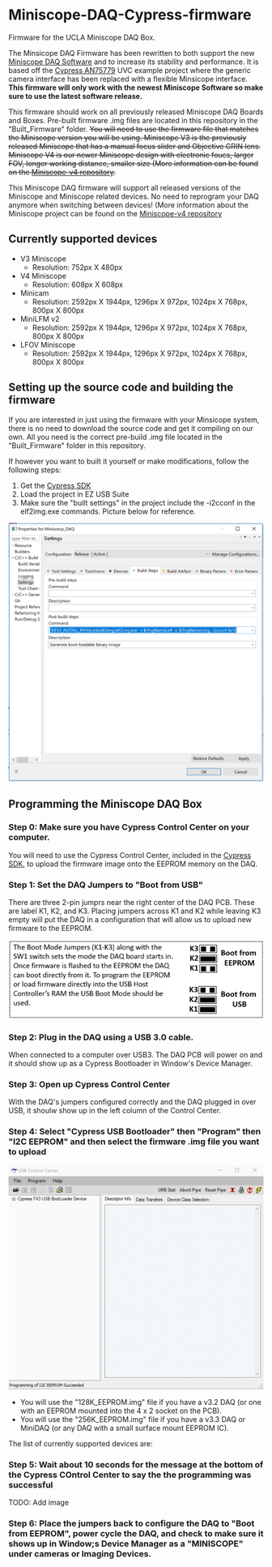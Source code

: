 # Miniscope-DAQ-Cypress-firmware
Firmware for the UCLA Miniscope DAQ Box.

The Minsicope DAQ Firmware has been rewritten to both support the new [Miniscope DAQ Software](https://github.com/Aharoni-Lab/Miniscope-DAQ-QT-Software) and to increase its stability and performance. It is based off the [Cypress AN75779](https://www.cypress.com/documentation/application-notes/an75779-how-implement-image-sensor-interface-using-ez-usb-fx3-usb) UVC example project where the generic camera interface has been replaced with a flexible Minsicope interface. **This firmware will only work with the newest Miniscope Software so make sure to use the latest software release.**

This firmware should work on all previously released Miniscope DAQ Boards and Boxes. Pre-built firmware .img files are located in this repository in the "Built_Firmware" folder. ~~You will need to use the firmware file that matches the Miniscope version you will be using. Miniscope V3 is the previously released Miniscope that has a manual focus slider and Objective GRIN lens. Miniscope V4 is our newer Miniscope design with electronic foucs, larger FOV, longer working distance, smaller size (More information can be found on the [Miniscope-v4 repository](https://github.com/Aharoni-Lab/Miniscope-v4).~~ 

This Miniscope DAQ firmware will support all released versions of the Miniscope and Miniscope related devices. No need to reprogram your DAQ anymore when switching between devices! (More information about the Miniscope project can be found on the [Miniscope-v4 repository](https://github.com/Aharoni-Lab/Miniscope-v4)

## Currently supported devices
* V3 Miniscope 
  * Resolution: 752px X 480px
* V4 Miniscope 
  * Resolution: 608px X 608px
* Minicam
  * Resolution: 2592px X 1944px, 1296px X 972px, 1024px X 768px, 800px X 800px
* MiniLFM v2
  * Resolution: 2592px X 1944px, 1296px X 972px, 1024px X 768px, 800px X 800px
* LFOV Miniscope
  * Resolution: 2592px X 1944px, 1296px X 972px, 1024px X 768px, 800px X 800px


## Setting up the source code and building the firmware

If you are interested in just using the firmware with your Minsicope system, there is no need to download the source code and get it compiling on our own. All you need is the correct pre-build .img file located in the "Built_Firmware" folder in this repository. 

If however you want to built it yourself or make modifications, follow the following steps:

1. Get the [Cypress SDK](https://www.cypress.com/documentation/software-and-drivers/ez-usb-fx3-software-development-kit)
2. Load the project in EZ USB Suite
3. Make sure the "built settings" in the project include the -i2cconf in the elf2img.exe commands. Picture below for reference.

![](img/Project_Prop_Build_Setting.PNG)

## Programming the Miniscope DAQ Box

### Step 0: Make sure you have Cypress Control Center on your computer.

You will need to use the Cypress Control Center, included in the [Cypress SDK](https://www.cypress.com/documentation/software-and-drivers/ez-usb-fx3-software-development-kit), to upload the firmware image onto the EEPROM memory on the DAQ.

### Step 1: Set the DAQ Jumpers to "Boot from USB"

There are three 2-pin jumprs near the right center of the DAQ PCB. These are label K1, K2, and K3. Placing jumpers across K1 and K2 while leaving K3 empty will put the DAQ in a configuration that will allow us to upload new firmware to the EEPROM.

![](img/JumperPosition.png)

### Step 2: Plug in the DAQ using a USB 3.0 cable.

When connected to a computer over USB3. The DAQ PCB will power on and it should show up as a Cypress Bootloader in Window's Device Manager.

### Step 3: Open up Cypress Control Center

With the DAQ's jumpers configured correctly and the DAQ plugged in over USB, it shoulw show up in the left column of the Control Center.

### Step 4: Select "Cypress USB Bootloader" then "Program" then "I2C EEPROM" and then select the firmware .img file you want to upload

![](img/Control_Center.gif)

* You will use the "128K_EEPROM.img" file if you have a v3.2 DAQ (or one with an EEPROM mounted into the 4 x 2 socket on the PCB).
* You will use the "256K_EEPROM.img" file if you have a v3.3 DAQ or MiniDAQ (or any DAQ with a small surface mount EEPROM IC).

The list of currently supported devices are:

### Step 5: Wait about 10 seconds for the message at the bottom of the Cypress COntrol Center to say the the programming was successful

TODO: Add image

### Step 6: Place the jumpers back to configure the DAQ to "Boot from EEPROM", power cycle the DAQ, and check to make sure it shows up in Window;s Device Manager as a "MINISCOPE" under cameras or Imaging Devices.

